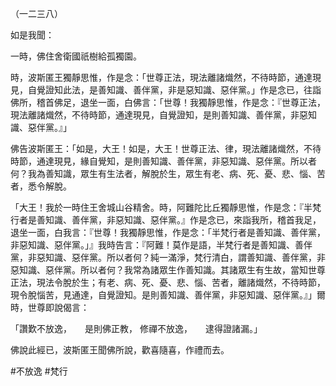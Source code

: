 （一二三八）

如是我聞：

一時，佛住舍衛國祇樹給孤獨園。

時，波斯匿王獨靜思惟，作是念：「世尊正法，現法離諸熾然，不待時節，通達現見，自覺證知此法，是善知識、善伴黨，非是惡知識、惡伴黨。」作是念已，往詣佛所，稽首佛足，退坐一面，白佛言：「世尊！我獨靜思惟，作是念：『世尊正法，現法離諸熾然，不待時節，通達現見，自覺證知，是則善知識、善伴黨，非惡知識、惡伴黨。』」

佛告波斯匿王：「如是，大王！如是，大王！世尊正法、律，現法離諸熾然，不待時節，通達現見，緣自覺知，是則善知識、善伴黨，非惡知識、惡伴黨。所以者何？我為善知識，眾生有生法者，解脫於生，眾生有老、病、死、憂、悲、惱、苦者，悉令解脫。

「大王！我於一時住王舍城山谷精舍。時，阿難陀比丘獨靜思惟，作是念：『半梵行者是善知識、善伴黨，非惡知識、惡伴黨。』作是念已，來詣我所，稽首我足，退坐一面，白我言：『世尊！我獨靜思惟，作是念：「半梵行者是善知識、善伴黨，非惡知識、惡伴黨。」』我時告言：『阿難！莫作是語，半梵行者是善知識、善伴黨，非惡知識、惡伴黨。所以者何？純一滿淨，梵行清白，謂善知識、善伴黨，非惡知識、惡伴黨。所以者何？我常為諸眾生作善知識。其諸眾生有生故，當知世尊正法，現法令脫於生；有老、病、死、憂、悲、惱、苦者，離諸熾然，不待時節，現令脫惱苦，見通達，自覺證知。是則善知識、善伴黨，非惡知識、惡伴黨。』」爾時，世尊即說偈言：

「讚歎不放逸，　　是則佛正教，
修禪不放逸，　　逮得證諸漏。」

佛說此經已，波斯匿王聞佛所說，歡喜隨喜，作禮而去。






#不放逸
#梵行
